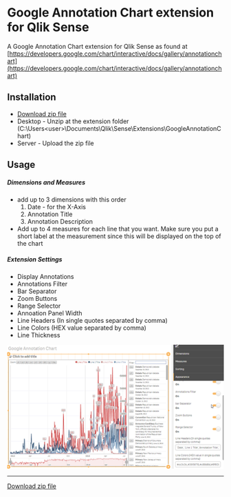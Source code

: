 # Google Annotation Chart extension for Qlik Sense
A Google Annotation Chart extension for Qlik Sense as found at
[https://developers.google.com/chart/interactive/docs/gallery/annotationchart](https://developers.google.com/chart/interactive/docs/gallery/annotationchart)


## Installation
- [Download zip file](https://github.com/yianni-ververis/google-annotation-chart/archive/master.zip)
- Desktop - Unzip at the extension folder (C:\Users\<user>\Documents\Qlik\Sense\Extensions\GoogleAnnotationChart) 
- Server - Upload the zip file


## Usage

##### Dimensions and Measures
- add up to 3 dimensions with this order
  1. Date - for the X-Axis
  2. Annotation Title
  3. Annotation Description
- Add up to 4 measures for each line that you want. Make sure you put a short label at the measurement since this will be displayed on the top of the chart


##### Extension Settings
- Display Annotations
- Annotations Filter
- Bar Separator
- Zoom Buttons
- Range Selector
- Annoation Panel Width
- Line Headers (In single quotes separated by comma)
- Line Colors (HEX value separated by comma)
- Line Thickness


<img src="preview.png">


---

[Download zip file](https://github.com/yianni-ververis/google-annotation-chart/archive/master.zip)